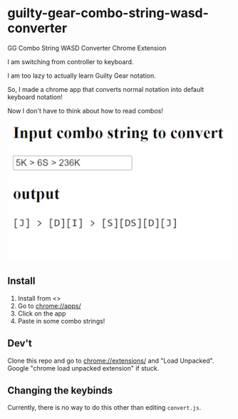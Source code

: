 # guilty-gear-combo-string-wasd-converter
GG Combo String WASD Converter Chrome Extension

I am switching from controller to keyboard.

I am too lazy to actually learn Guilty Gear notation.

So, I made a chrome app that converts normal notation into default keyboard notation!

Now I don't have to think about how to read combos!

![](screenshot.png)

## Install

1. Install from <>
2. Go to <chrome://apps/>
3. Click on the app
4. Paste in some combo strings!

## Dev't

Clone this repo and go to <chrome://extensions/> and "Load Unpacked". Google "chrome load unpacked extension" if stuck.

## Changing the keybinds

Currently, there is no way to do this other than editing `convert.js`.
